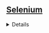 ## <a href="https://github.com/Hidekithiago/CSharp/blob/master/README.md">Selenium</a> <br>
<details>
<details><summary><b>Escrever algo</b></summary>
  
####  NuGet
  >Selenium.Support
  ><br>Selenium.WebDriver
  ><br>Selenium.WebDriver.ChromeDriver
####  import
  >using OpenQA.Selenium;
  ><br>using OpenQA.Selenium.Chrome;
  ><br>using OpenQA.Selenium.Support.UI;
     
####  Code
  > driver.FindElement(By.XPath("/html/body/div[2]/div/form/fieldset/p/input")).Clear();
  ><br> driver.FindElement(By.XPath("/html/body/div[2]/div/form/fieldset/p/input")).SendKeys(crmMedico);
  
</details>
<details><summary><b>Clicar no botao</b></summary>
  
####  NuGet
  >Selenium.Support
  ><br>Selenium.WebDriver
  ><br>Selenium.WebDriver.ChromeDriver
####  import
  >using OpenQA.Selenium;
  ><br>using OpenQA.Selenium.Chrome;
  ><br>using OpenQA.Selenium.Support.UI;
     
####  Code
  > driver.FindElement(By.XPath("/html/body/age_nao_gravar/div[2]/div/form/age_substituir_cabec_log/table/tbody/tr[5]/td/table[2]/tbody/tr[1]/td[2]/a[1]/img")).Click();
  
</details>
<details><summary><b>Capturar o texto</b></summary>
  
####  NuGet
  >Selenium.Support
  ><br>Selenium.WebDriver
  ><br>Selenium.WebDriver.ChromeDriver
####  import
  >using OpenQA.Selenium;
  ><br>using OpenQA.Selenium.Chrome;
  ><br>using OpenQA.Selenium.Support.UI;
     
####  Code
  > string variavel = driver.FindElement(By.XPath("")).Text;  
</details>
<details><summary><b>Seleciona uma opcao Droplist</b></summary>
  
####  NuGet
  >Selenium.Support
  ><br>Selenium.WebDriver
  ><br>Selenium.WebDriver.ChromeDriver
####  import
  >using OpenQA.Selenium;
  ><br>using OpenQA.Selenium.Chrome;
  ><br>using OpenQA.Selenium.Support.UI;
     
####  Code
  > var selectElement = new SelectElement(driver.FindElement(By.XPath("/html/body/div[2]/div/form[1]/table[1]/tbody/tr[1]/td/table/tbody/tr[4]/td[2]/span[1]/select")));
  ><br> selectElement.SelectByText("Atestado Médico");
</details>
<details><summary><b>Maximixar a tela</b></summary>

####  NuGet
  >Selenium.Support
  ><br>Selenium.WebDriver
  ><br>Selenium.WebDriver.ChromeDriver
####  import
  >using OpenQA.Selenium;
  ><br>using OpenQA.Selenium.Chrome;
  ><br>using OpenQA.Selenium.Support.UI;
     
####  Code
  > driver.Manage().Window.Maximize();
</details>
<details><summary><b>Mudar a pagina</b></summary>

####  NuGet
  >Selenium.Support
  ><br>Selenium.WebDriver
  ><br>Selenium.WebDriver.ChromeDriver
####  import
  >using OpenQA.Selenium;
  ><br>using OpenQA.Selenium.Chrome;
  ><br>using OpenQA.Selenium.Support.UI;
     
####  Code
  > driver.Navigate().GoToUrl(@"https://sistema.soc.com.br/WebSoc/");
</details>
<details><summary><b>Buscar um atributo</b></summary>

####  NuGet
  >Selenium.Support
  ><br>Selenium.WebDriver
  ><br>Selenium.WebDriver.ChromeDriver
####  import
  >using OpenQA.Selenium;
  ><br>using OpenQA.Selenium.Chrome;
  ><br>using OpenQA.Selenium.Support.UI;
     
####  Code
  > var bt_0 = driver.FindElement(By.Id("bt_0")).GetAttribute("value");
</details>
<details><summary><b>Aguarda a pagina carregar</b></summary>

####  NuGet
  >Selenium.Support
  ><br>Selenium.WebDriver
  ><br>Selenium.WebDriver.ChromeDriver
####  import
  >using OpenQA.Selenium;
  ><br>using OpenQA.Selenium.Chrome;
  ><br>using OpenQA.Selenium.Support.UI;
     
####  Code
  > WebDriverWait wait = new WebDriverWait(driver, TimeSpan.FromSeconds(2435));
  ><br>wait.Until(ExpectedConditions.UrlContains(@"www.zznet.com.br/home.php"));
</details>
<details><summary><b>Buscar ultima pagina aberta</b></summary>

####  NuGet
  >Selenium.Support
  ><br>Selenium.WebDriver
  ><br>Selenium.WebDriver.ChromeDriver
####  import
  >using OpenQA.Selenium;
  ><br>using OpenQA.Selenium.Chrome;
  ><br>using OpenQA.Selenium.Support.UI;
     
####  Code
  > driver.SwitchTo().Window(driver.WindowHandles.Last());
</details>
<details><summary><b>Buscar o ultimo frame/modal aberto</b></summary>

####  NuGet
  >Selenium.Support
  ><br>Selenium.WebDriver
  ><br>Selenium.WebDriver.ChromeDriver
####  import
  >using OpenQA.Selenium;
  ><br>using OpenQA.Selenium.Chrome;
  ><br>using OpenQA.Selenium.Support.UI;
     
####  Code
  > driver.SwitchTo().Window(driver.WindowHandles.Last());
  ><br>driver.SwitchTo().Frame(0);
</details>
</details>

